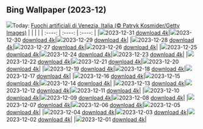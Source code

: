 ## Bing Wallpaper (2023-12)
![](https://global.bing.com/th?id=OHR.SantaMariaVenice_1185725818_IT-IT0984119913_UHD.jpg&w=1000)Today: [Fuochi artificiali di Venezia, Italia (© Patryk Kosmider/Getty Images)](https://global.bing.com/th?id=OHR.SantaMariaVenice_1185725818_IT-IT0984119913_UHD.jpg)
|      |      |      |
| :----: | :----: | :----: |
|![](https://global.bing.com/th?id=OHR.SantaMariaVenice_1185725818_IT-IT0984119913_UHD.jpg&pid=hp&w=384&h=216&rs=1&c=4)2023-12-31 [download 4k](https://global.bing.com/th?id=OHR.SantaMariaVenice_1185725818_IT-IT0984119913_UHD.jpg)|![](https://global.bing.com/th?id=OHR.TadamiWinter_IT-IT9712600092_UHD.jpg&pid=hp&w=384&h=216&rs=1&c=4)2023-12-30 [download 4k](https://global.bing.com/th?id=OHR.TadamiWinter_IT-IT9712600092_UHD.jpg)|![](https://global.bing.com/th?id=OHR.BlueAmsterdam_IT-IT8956401026_UHD.jpg&pid=hp&w=384&h=216&rs=1&c=4)2023-12-29 [download 4k](https://global.bing.com/th?id=OHR.BlueAmsterdam_IT-IT8956401026_UHD.jpg)|
|![](https://global.bing.com/th?id=OHR.GreenlandHumpback_IT-IT6047849263_UHD.jpg&pid=hp&w=384&h=216&rs=1&c=4)2023-12-28 [download 4k](https://global.bing.com/th?id=OHR.GreenlandHumpback_IT-IT6047849263_UHD.jpg)|![](https://global.bing.com/th?id=OHR.KirkjufellAurora_IT-IT8493036808_UHD.jpg&pid=hp&w=384&h=216&rs=1&c=4)2023-12-27 [download 4k](https://global.bing.com/th?id=OHR.KirkjufellAurora_IT-IT8493036808_UHD.jpg)|![](https://global.bing.com/th?id=OHR.BoxingDaySunrise_IT-IT0476849181_UHD.jpg&pid=hp&w=384&h=216&rs=1&c=4)2023-12-26 [download 4k](https://global.bing.com/th?id=OHR.BoxingDaySunrise_IT-IT0476849181_UHD.jpg)|
|![](https://global.bing.com/th?id=OHR.CaribouChristmas_IT-IT1422624453_UHD.jpg&pid=hp&w=384&h=216&rs=1&c=4)2023-12-25 [download 4k](https://global.bing.com/th?id=OHR.CaribouChristmas_IT-IT1422624453_UHD.jpg)|![](https://global.bing.com/th?id=OHR.MilanXmasTree_IT-IT2035512778_UHD.jpg&pid=hp&w=384&h=216&rs=1&c=4)2023-12-24 [download 4k](https://global.bing.com/th?id=OHR.MilanXmasTree_IT-IT2035512778_UHD.jpg)|![](https://global.bing.com/th?id=OHR.FestivusPenguins_IT-IT2939175390_UHD.jpg&pid=hp&w=384&h=216&rs=1&c=4)2023-12-23 [download 4k](https://global.bing.com/th?id=OHR.FestivusPenguins_IT-IT2939175390_UHD.jpg)|
|![](https://global.bing.com/th?id=OHR.CastleriggStoneCircleUK_IT-IT3335792096_UHD.jpg&pid=hp&w=384&h=216&rs=1&c=4)2023-12-22 [download 4k](https://global.bing.com/th?id=OHR.CastleriggStoneCircleUK_IT-IT3335792096_UHD.jpg)|![](https://global.bing.com/th?id=OHR.LjubljanaLights_IT-IT1809782695_UHD.jpg&pid=hp&w=384&h=216&rs=1&c=4)2023-12-21 [download 4k](https://global.bing.com/th?id=OHR.LjubljanaLights_IT-IT1809782695_UHD.jpg)|![](https://global.bing.com/th?id=OHR.ValGardenaItaly_IT-IT1495340445_UHD.jpg&pid=hp&w=384&h=216&rs=1&c=4)2023-12-20 [download 4k](https://global.bing.com/th?id=OHR.ValGardenaItaly_IT-IT1495340445_UHD.jpg)|
|![](https://global.bing.com/th?id=OHR.WarsawChristmas_IT-IT0745258849_UHD.jpg&pid=hp&w=384&h=216&rs=1&c=4)2023-12-19 [download 4k](https://global.bing.com/th?id=OHR.WarsawChristmas_IT-IT0745258849_UHD.jpg)|![](https://global.bing.com/th?id=OHR.KingAlps_IT-IT9812724645_UHD.jpg&pid=hp&w=384&h=216&rs=1&c=4)2023-12-18 [download 4k](https://global.bing.com/th?id=OHR.KingAlps_IT-IT9812724645_UHD.jpg)|![](https://global.bing.com/th?id=OHR.WinterWaxwings_IT-IT8371577177_UHD.jpg&pid=hp&w=384&h=216&rs=1&c=4)2023-12-17 [download 4k](https://global.bing.com/th?id=OHR.WinterWaxwings_IT-IT8371577177_UHD.jpg)|
|![](https://global.bing.com/th?id=OHR.GrandPlaceXmas_IT-IT8072178284_UHD.jpg&pid=hp&w=384&h=216&rs=1&c=4)2023-12-16 [download 4k](https://global.bing.com/th?id=OHR.GrandPlaceXmas_IT-IT8072178284_UHD.jpg)|![](https://global.bing.com/th?id=OHR.SantaPark_IT-IT7841222687_UHD.jpg&pid=hp&w=384&h=216&rs=1&c=4)2023-12-15 [download 4k](https://global.bing.com/th?id=OHR.SantaPark_IT-IT7841222687_UHD.jpg)|![](https://global.bing.com/th?id=OHR.BorealOwl_IT-IT7088650867_UHD.jpg&pid=hp&w=384&h=216&rs=1&c=4)2023-12-14 [download 4k](https://global.bing.com/th?id=OHR.BorealOwl_IT-IT7088650867_UHD.jpg)|
|![](https://global.bing.com/th?id=OHR.LofotenRorbu_IT-IT7817886766_UHD.jpg&pid=hp&w=384&h=216&rs=1&c=4)2023-12-13 [download 4k](https://global.bing.com/th?id=OHR.LofotenRorbu_IT-IT7817886766_UHD.jpg)|![](https://global.bing.com/th?id=OHR.Poinsettia_IT-IT8682059998_UHD.jpg&pid=hp&w=384&h=216&rs=1&c=4)2023-12-12 [download 4k](https://global.bing.com/th?id=OHR.Poinsettia_IT-IT8682059998_UHD.jpg)|![](https://global.bing.com/th?id=OHR.MountainDayChina_IT-IT9771013774_UHD.jpg&pid=hp&w=384&h=216&rs=1&c=4)2023-12-11 [download 4k](https://global.bing.com/th?id=OHR.MountainDayChina_IT-IT9771013774_UHD.jpg)|
|![](https://global.bing.com/th?id=OHR.SaharaDunes_IT-IT4256845784_UHD.jpg&pid=hp&w=384&h=216&rs=1&c=4)2023-12-10 [download 4k](https://global.bing.com/th?id=OHR.SaharaDunes_IT-IT4256845784_UHD.jpg)|![](https://global.bing.com/th?id=OHR.TorboleTrento_IT-IT9651438497_UHD.jpg&pid=hp&w=384&h=216&rs=1&c=4)2023-12-09 [download 4k](https://global.bing.com/th?id=OHR.TorboleTrento_IT-IT9651438497_UHD.jpg)|![](https://global.bing.com/th?id=OHR.JerseyIsland_IT-IT8142541047_UHD.jpg&pid=hp&w=384&h=216&rs=1&c=4)2023-12-08 [download 4k](https://global.bing.com/th?id=OHR.JerseyIsland_IT-IT8142541047_UHD.jpg)|
|![](https://global.bing.com/th?id=OHR.GrandCanyonVerdon_IT-IT8379623747_UHD.jpg&pid=hp&w=384&h=216&rs=1&c=4)2023-12-07 [download 4k](https://global.bing.com/th?id=OHR.GrandCanyonVerdon_IT-IT8379623747_UHD.jpg)|![](https://global.bing.com/th?id=OHR.CERNCenter_IT-IT7703237529_UHD.jpg&pid=hp&w=384&h=216&rs=1&c=4)2023-12-06 [download 4k](https://global.bing.com/th?id=OHR.CERNCenter_IT-IT7703237529_UHD.jpg)|![](https://global.bing.com/th?id=OHR.ValdiFassa_IT-IT6575730533_UHD.jpg&pid=hp&w=384&h=216&rs=1&c=4)2023-12-05 [download 4k](https://global.bing.com/th?id=OHR.ValdiFassa_IT-IT6575730533_UHD.jpg)|
|![](https://global.bing.com/th?id=OHR.CheetahDay_IT-IT4081105352_UHD.jpg&pid=hp&w=384&h=216&rs=1&c=4)2023-12-04 [download 4k](https://global.bing.com/th?id=OHR.CheetahDay_IT-IT4081105352_UHD.jpg)|![](https://global.bing.com/th?id=OHR.VermilionCliffs_IT-IT1624216981_UHD.jpg&pid=hp&w=384&h=216&rs=1&c=4)2023-12-03 [download 4k](https://global.bing.com/th?id=OHR.VermilionCliffs_IT-IT1624216981_UHD.jpg)|![](https://global.bing.com/th?id=OHR.AngkorPark_IT-IT0676131866_UHD.jpg&pid=hp&w=384&h=216&rs=1&c=4)2023-12-02 [download 4k](https://global.bing.com/th?id=OHR.AngkorPark_IT-IT0676131866_UHD.jpg)|
|![](https://global.bing.com/th?id=OHR.IcebergAntarctica_IT-IT9598451046_UHD.jpg&pid=hp&w=384&h=216&rs=1&c=4)2023-12-01 [download 4k](https://global.bing.com/th?id=OHR.IcebergAntarctica_IT-IT9598451046_UHD.jpg)|